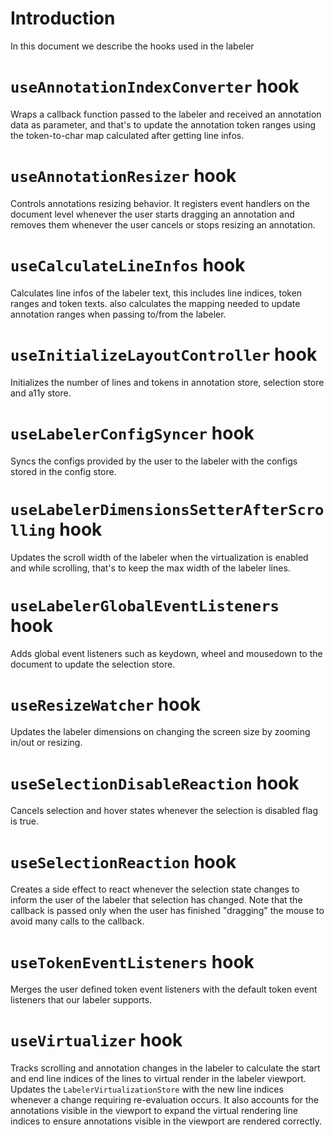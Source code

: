 # Introduction

In this document we describe the hooks used in the labeler

# `useAnnotationIndexConverter` hook

Wraps a callback function passed to the labeler and received an annotation data as parameter, and that's to update the annotation token ranges using the token-to-char map calculated after getting line infos.

# `useAnnotationResizer` hook

Controls annotations resizing behavior. It registers event handlers on the document level whenever the user starts dragging an annotation and removes them whenever the user cancels or stops resizing an annotation.

# `useCalculateLineInfos` hook

Calculates line infos of the labeler text, this includes line indices, token ranges and token texts. also calculates the mapping needed to update annotation ranges when passing to/from the labeler.

# `useInitializeLayoutController` hook

Initializes the number of lines and tokens in annotation store, selection store and a11y store.

# `useLabelerConfigSyncer` hook

Syncs the configs provided by the user to the labeler with the configs stored in the config store.

# `useLabelerDimensionsSetterAfterScrolling` hook

Updates the scroll width of the labeler when the virtualization is enabled and while scrolling, that's to keep the max width of the labeler lines.

# `useLabelerGlobalEventListeners` hook

Adds global event listeners such as keydown, wheel and mousedown to the document to update the selection store.

# `useResizeWatcher` hook

Updates the labeler dimensions on changing the screen size by zooming in/out or resizing.

# `useSelectionDisableReaction` hook

Cancels selection and hover states whenever the selection is disabled flag is true.

# `useSelectionReaction` hook

Creates a side effect to react whenever the selection state changes to inform the user of the labeler that selection has changed. Note that the callback is passed only when the user has finished "dragging" the mouse to avoid many calls to the callback.

# `useTokenEventListeners` hook

Merges the user defined token event listeners with the default token event listeners that our labeler supports.

# `useVirtualizer` hook

Tracks scrolling and annotation changes in the labeler to calculate the start and end line indices of the lines to virtual render in the labeler viewport. Updates the `LabelerVirtualizationStore` with the new line indices whenever a change requiring re-evaluation occurs. It also accounts for the annotations visible in the viewport to expand the virtual rendering line indices to ensure annotations visible in the viewport are rendered correctly.
